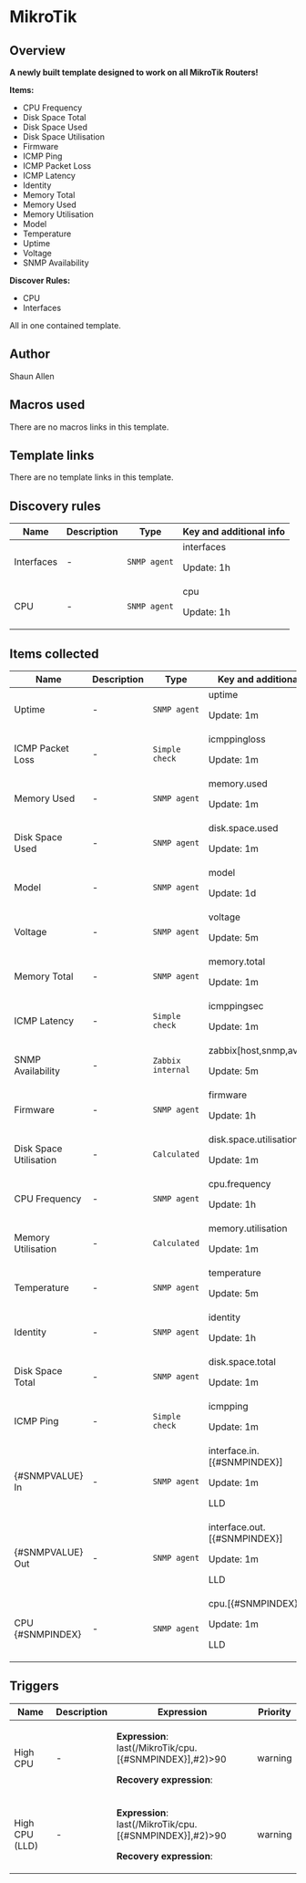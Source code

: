 # MikroTik

## Overview

**A newly built template designed to work on all MikroTik Routers!**


**Items:**


* CPU Frequency
* Disk Space Total
* Disk Space Used
* Disk Space Utilisation
* Firmware
* ICMP Ping
* ICMP Packet Loss
* ICMP Latency
* Identity
* Memory Total
* Memory Used
* Memory Utilisation
* Model
* Temperature
* Uptime
* Voltage
* SNMP Availability


**Discover Rules:**


* CPU
* Interfaces


All in one contained template.



## Author

Shaun Allen

## Macros used

There are no macros links in this template.

## Template links

There are no template links in this template.

## Discovery rules

|Name|Description|Type|Key and additional info|
|----|-----------|----|----|
|Interfaces|<p>-</p>|`SNMP agent`|interfaces<p>Update: 1h</p>|
|CPU|<p>-</p>|`SNMP agent`|cpu<p>Update: 1h</p>|
## Items collected

|Name|Description|Type|Key and additional info|
|----|-----------|----|----|
|Uptime|<p>-</p>|`SNMP agent`|uptime<p>Update: 1m</p>|
|ICMP Packet Loss|<p>-</p>|`Simple check`|icmppingloss<p>Update: 1m</p>|
|Memory Used|<p>-</p>|`SNMP agent`|memory.used<p>Update: 1m</p>|
|Disk Space Used|<p>-</p>|`SNMP agent`|disk.space.used<p>Update: 1m</p>|
|Model|<p>-</p>|`SNMP agent`|model<p>Update: 1d</p>|
|Voltage|<p>-</p>|`SNMP agent`|voltage<p>Update: 5m</p>|
|Memory Total|<p>-</p>|`SNMP agent`|memory.total<p>Update: 1m</p>|
|ICMP Latency|<p>-</p>|`Simple check`|icmppingsec<p>Update: 1m</p>|
|SNMP Availability|<p>-</p>|`Zabbix internal`|zabbix[host,snmp,available]<p>Update: 5m</p>|
|Firmware|<p>-</p>|`SNMP agent`|firmware<p>Update: 1h</p>|
|Disk Space Utilisation|<p>-</p>|`Calculated`|disk.space.utilisation<p>Update: 1m</p>|
|CPU Frequency|<p>-</p>|`SNMP agent`|cpu.frequency<p>Update: 1h</p>|
|Memory Utilisation|<p>-</p>|`Calculated`|memory.utilisation<p>Update: 1m</p>|
|Temperature|<p>-</p>|`SNMP agent`|temperature<p>Update: 5m</p>|
|Identity|<p>-</p>|`SNMP agent`|identity<p>Update: 1h</p>|
|Disk Space Total|<p>-</p>|`SNMP agent`|disk.space.total<p>Update: 1m</p>|
|ICMP Ping|<p>-</p>|`Simple check`|icmpping<p>Update: 1m</p>|
|{#SNMPVALUE} In|<p>-</p>|`SNMP agent`|interface.in.[{#SNMPINDEX}]<p>Update: 1m</p><p>LLD</p>|
|{#SNMPVALUE} Out|<p>-</p>|`SNMP agent`|interface.out.[{#SNMPINDEX}]<p>Update: 1m</p><p>LLD</p>|
|CPU {#SNMPINDEX}|<p>-</p>|`SNMP agent`|cpu.[{#SNMPINDEX}]<p>Update: 1m</p><p>LLD</p>|
## Triggers

|Name|Description|Expression|Priority|
|----|-----------|----------|--------|
|High CPU|<p>-</p>|<p>**Expression**: last(/MikroTik/cpu.[{#SNMPINDEX}],#2)>90</p><p>**Recovery expression**: </p>|warning|
|High CPU (LLD)|<p>-</p>|<p>**Expression**: last(/MikroTik/cpu.[{#SNMPINDEX}],#2)>90</p><p>**Recovery expression**: </p>|warning|
